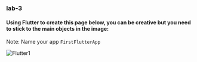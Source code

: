 ### lab-3

#### Using Flutter to create this page below, you can be creative but you need to stick to the main objects in the image:

Note: Name your app `FirstFlutterApp`


![Flutter1](https://user-images.githubusercontent.com/74452750/203798624-ecf65522-b76f-4104-876e-694c5806fc48.jpeg)



